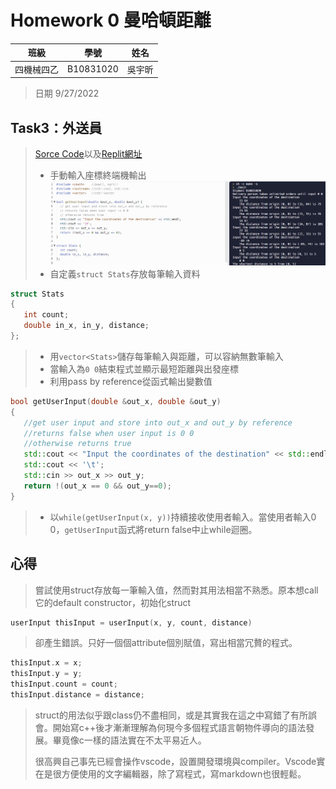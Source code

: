 # Homework 0 曼哈頓距離

| 班級     |    學號   | 姓名    |
| :---:    |   :---:   | :---:  | 
| 四機械四乙| B10831020 | 吳宇昕  |
>日期 9/27/2022
## Task3：外送員
>[Sorce Code](CODE/hw0A.cpp)以及[Replit網址](https://replit.com/join/qlsxzvdqlm-b10831020)
>
>* 手動輸入座標終端機輸出
>![外送員終端機輸出](IMG/delivery_person_console_output.png)
> * 自定義```struct Stats```存放每筆輸入資料
 ```c++
struct Stats
{
    int count;
    double in_x, in_y, distance;
};
```
> * 用```vector<Stats>```儲存每筆輸入與距離，可以容納無數筆輸入
> * 當輸入為```0 0```結束程式並顯示最短距離與出發座標
> * 利用pass by reference從函式輸出變數值
 ```c++
 bool getUserInput(double &out_x, double &out_y)
{
    //get user input and store into out_x and out_y by reference
    //returns false when user input is 0 0
    //otherwise returns true
    std::cout << "Input the coordinates of the destination" << std::endl;
    std::cout << '\t';
    std::cin >> out_x >> out_y;
    return !(out_x == 0 && out_y==0);
}
 ```
> * 以```while(getUserInput(x, y))```持續接收使用者輸入。當使用者輸入0 0，```getUserInput```函式將return false中止while迴圈。
## 心得
> 嘗試使用struct存放每一筆輸入值，然而對其用法相當不熟悉。原本想call它的default constructor，初始化struct
```c++
userInput thisInput = userInput(x, y, count, distance)
```
> 卻產生錯誤。只好一個個attribute個別賦值，寫出相當冗贅的程式。
 ```c++
 thisInput.x = x;
 thisInput.y = y;
 thisInput.count = count;
 thisInput.distance = distance;
 ```
> struct的用法似乎跟class仍不盡相同，或是其實我在這之中寫錯了有所誤會。開始寫c++後才漸漸理解為何現今多個程式語言朝物件導向的語法發展。畢竟像c一樣的語法實在不太平易近人。
> 
> 很高興自己事先已經會操作vscode，設置開發環境與compiler。Vscode實在是很方便使用的文字編輯器，除了寫程式，寫markdown也很輕鬆。